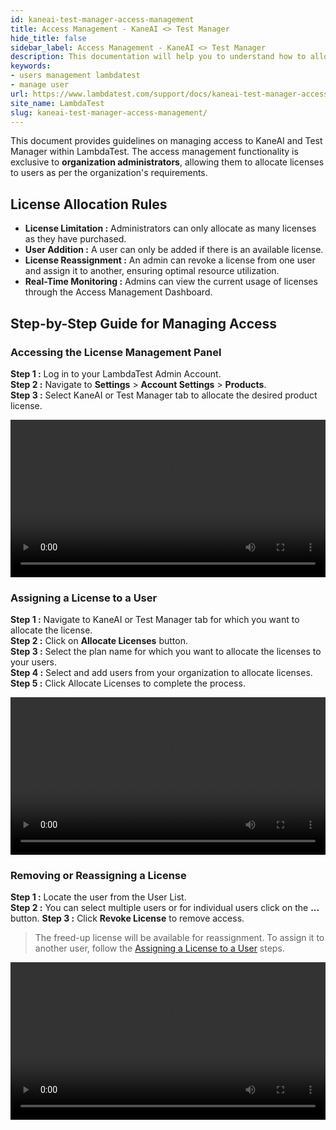 ```yaml
---
id: kaneai-test-manager-access-management
title: Access Management - KaneAI <> Test Manager
hide_title: false
sidebar_label: Access Management - KaneAI <> Test Manager
description: This documentation will help you to understand how to allocate licence to all the users present in your organization
keywords:
- users management lambdatest
- manage user
url: https://www.lambdatest.com/support/docs/kaneai-test-manager-access-management/
site_name: LambdaTest
slug: kaneai-test-manager-access-management/
---
```


<script type="application/ld+json"
      dangerouslySetInnerHTML={{ __html: JSON.stringify({
       "@context": "https://schema.org",
        "@type": "BreadcrumbList",
        "itemListElement": [{
          "@type": "ListItem",
          "position": 1,
          "name": "Home",
          "item": "https://www.lambdatest.com"
        },{
          "@type": "ListItem",
          "position": 2,
          "name": "Support",
          "item": "https://www.lambdatest.com/support/docs/"
        },{
          "@type": "ListItem",
          "position": 3,
          "name": "Access Management",
          "item": "https://www.lambdatest.com/support/docs/kaneai-test-manager-access-management/"
        }]
      })
    }}
></script>
This document provides guidelines on managing access to KaneAI and Test Manager within LambdaTest. The access management functionality is exclusive to **organization administrators**, allowing them to allocate licenses to users as per the organization's requirements.

## License Allocation Rules
- **License Limitation :** Administrators can only allocate as many licenses as they have purchased.
- **User Addition :** A user can only be added if there is an available license.
- **License Reassignment :** An admin can revoke a license from one user and assign it to another, ensuring optimal resource utilization.
- **Real-Time Monitoring :** Admins can view the current usage of licenses through the Access Management Dashboard.

## Step-by-Step Guide for Managing Access

### Accessing the License Management Panel
**Step 1 :** Log in to your LambdaTest Admin Account. <br />
**Step 2 :** Navigate to **Settings** > **Account Settings** > **Products**. <br />
**Step 3 :** Select KaneAI or Test Manager tab to allocate the desired product license.

<video class="right-side" width="100%" controls id="vid">
<source src= {require('../assets/images/access-management/access-license-panel.mp4').default} type="video/mp4" />
</video>

### Assigning a License to a User
**Step 1 :** Navigate to KaneAI or Test Manager tab for which you want to allocate the license. <br />
**Step 2 :** Click on **Allocate Licenses** button. <br />
**Step 3 :** Select the plan name for which you want to allocate the licenses to your users.<br />
**Step 4 :** Select and add users from your organization to allocate licenses. <br />
**Step 5 :** Click Allocate Licenses to complete the process.

<video class="right-side" width="100%" controls id="vid">
<source src= {require('../assets/images/access-management/allocate-licenses.mp4').default} type="video/mp4" />
</video>

### Removing or Reassigning a License
**Step 1 :** Locate the user from the User List. <br />
**Step 2 :** You can select multiple users or for individual users click on the **...** button.
**Step 3 :** Click **Revoke License** to remove access.
> The freed-up license will be available for reassignment. To assign it to another user, follow the [Assigning a License to a User](/support/docs/kaneai-test-manager-access-management/#assigning-a-license-to-a-user) steps.

<video class="right-side" width="100%" controls id="vid">
<source src= {require('../assets/images/access-management/revoke-licenses.mp4').default} type="video/mp4" />
</video>